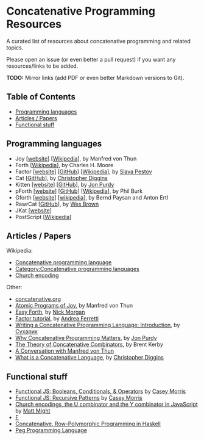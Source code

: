 # Concatenative Programming Resources

A curated list of resources about concatenative programming and related topics.

Please open an issue (or even better a pull request) if you want any
resources/links to be added.

**TODO:** Mirror links (add PDF or even better Markdown versions to Git).

## Table of Contents

* [Programming languages](#programming-languages)
* [Articles / Papers](#articles--papers)
* [Functional stuff](#functional-stuff)

## Programming languages

* Joy [[website](http://joy-lang.org/)] [[Wikipedia](https://en.wikipedia.org/wiki/Joy_(programming_language))], by Manfred von Thun
* Forth [[Wikipedia](https://en.wikipedia.org/wiki/Forth_(programming_language))], by Charles H. Moore
* Factor [[website](https://www.factorcode.org/)] [[GitHub](https://github.com/factor/factor)] [[Wikipedia](https://en.wikipedia.org/wiki/Factor_(programming_language))], by [Slava Pestov][slava-pestov]
* Cat [[GitHub](https://github.com/cdiggins/cat-language)], by [Christopher Diggins][christopher-diggins]
* Kitten [[website](https://kittenlang.org/)] [[GitHub](https://github.com/evincarofautumn/kitten)], by [Jon Purdy][jon-purdy]
* pForth [[website](http://www.softsynth.com/pforth/)] [[GitHub](https://github.com/philburk/pforth)] [[Wikipedia](https://en.wikipedia.org/wiki/PForth)], by Phil Burk
* Gforth [[website](http://gnu.org/s/gforth/)] [[wikipedia](https://en.wikipedia.org/wiki/Gforth)], by Bernd Paysan and Anton Ertl
* RawrCat [[GitHub](https://github.com/ephsec/RawrCat)], by [Wes Brown][wes-brown]
* JKat [[website](http://slarba.kapsi.fi/jkat/doc/)]
* PostScript [[Wikipedia](https://en.wikipedia.org/wiki/PostScript)]

## Articles / Papers

Wikipedia:

* [Concatenative programming language](https://en.wikipedia.org/wiki/Concatenative_programming_language)
* [Category:Concatenative programming languages](https://en.wikipedia.org/wiki/Category:Concatenative_programming_languages)
* [Church encoding](https://en.wikipedia.org/wiki/Church_encoding)

Other:

* [concatenative.org](https://www.concatenative.org/)
* [Atomic Programs of Joy](http://www.kevinalbrecht.com/code/joy-mirror/j03atm.html), by Manfred von Thun
* [Easy Forth](https://skilldrick.github.io/easyforth/), by [Nick Morgan][nick-morgan]
* [Factor tutorial](https://andreaferretti.github.io/factor-tutorial/), by [Andrea Ferretti][andrea-ferretti]
* [Writing a Concatenative Programming Language: Introduction](https://suhr.github.io/wcpl/intro.html), by [Сухарик][cухарик]
* [Why Concatenative Programming Matters](http://evincarofautumn.blogspot.com/2012/02/why-concatenative-programming-matters.html), by [Jon Purdy][jon-purdy]
* [The Theory of Concatenative Combinators](http://tunes.org/~iepos/joy.html), by Brent Kerby
* [A Conversation with Manfred von Thun](http://www.nsl.com/papers/interview.htm)
* [What is a Concatenative Language](https://www.drdobbs.com/architecture-and-design/what-is-a-concatenative-language/228701299), by [Christopher Diggins][christopher-diggins]

## Functional stuff

* [Functional JS: Booleans, Conditionals, & Operators](https://caseymorrisdev.com/booleans-conditionals-and-operators) by [Casey Morris][casey-morris]
* [Functional JS: Recursive Patterns](https://caseymorrisdev.com/recursive-patterns) by [Casey Morris][casey-morris]
* [Church encodings, the U combinator and the Y combinator in JavaScript](http://matt.might.net/articles/js-church/) by [Matt Might][matt-might]
* [F](http://www.nsl.com/k/f/f.htm)
* [Concatenative, Row-Polymorphic Programming in Haskell](https://github.com/leonidas/codeblog/blob/master/2012/2012-02-17-concatenative-haskell.md)
* [Peg Programming Language](https://github.com/HackerFoo/peg)

[slava-pestov]: https://github.com/slavapestov
[christopher-diggins]: https://github.com/cdiggins
[jon-purdy]: https://github.com/evincarofautumn
[wes-brown]: https://github.com/wbrown
[cухарик]: https://github.com/suhr
[andrea-ferretti]: https://github.com/andreaferretti
[nick-morgan]: https://github.com/skilldrick
[casey-morris]: https://github.com/caseymorrisus
[matt-might]: http://matt.might.net/
